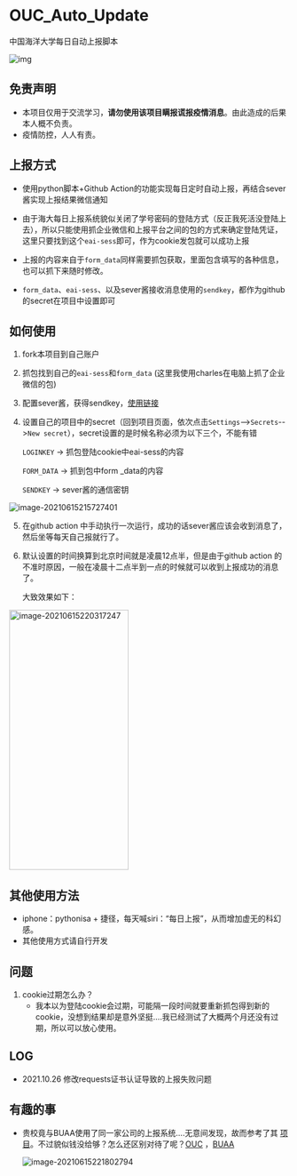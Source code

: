 # OUC_Auto_Update

中国海洋大学每日自动上报脚本

![img](https://tva1.sinaimg.cn/large/008i3skNgy1grja45z8ecj30ku0akwf8.jpg)

## 免责声明

- 本项目仅用于交流学习，**请勿使用该项目瞒报谎报疫情消息**。由此造成的后果本人概不负责。
- 疫情防控，人人有责。

## 上报方式

- 使用python脚本+Github Action的功能实现每日定时自动上报，再结合sever酱实现上报结果微信通知

- 由于海大每日上报系统貌似关闭了学号密码的登陆方式（反正我死活没登陆上去），所以只能使用抓企业微信和上报平台之间的包的方式来确定登陆凭证，这里只要找到这个`eai-sess`即可，作为cookie发包就可以成功上报

- 上报的内容来自于`form_data`同样需要抓包获取，里面包含填写的各种信息，也可以抓下来随时修改。

- `form_data`、`eai-sess`、以及sever酱接收消息使用的`sendkey`，都作为github的secret在项目中设置即可

  

## 如何使用

1. fork本项目到自己账户
2. 抓包找到自己的`eai-sess`和`form_data` (这里我使用charles在电脑上抓了企业微信的包)

3. 配置sever酱，获得sendkey，[使用链接](https://sct.ftqq.com/)

4. 设置自己的项目中的secret（回到项目页面，依次点击`Settings`-->`Secrets`-->`New secret`），secret设置的是时候名称必须为以下三个，不能有错

   `LOGINKEY` -> 抓包登陆cookie中eai-sess的内容

   `FORM_DATA`  -> 抓到包中form _data的内容

   `SENDKEY` -> sever酱的通信密钥

![image-20210615215727401](https://tva1.sinaimg.cn/large/008i3skNgy1grjau3a3x1j31g00eqdh2.jpg)

5. 在github action 中手动执行一次运行，成功的话sever酱应该会收到消息了，然后坐等每天自己报就行了。

6. 默认设置的时间换算到北京时间就是凌晨12点半，但是由于github action 的不准时原因，一般在凌晨十二点半到一点的时候就可以收到上报成功的消息了。

   大致效果如下：

<img width="215" height="468" src="https://tva1.sinaimg.cn/large/008i3skNgy1grjav65d5pj30ku1947ak.jpg" alt="image-20210615220317247" />

## 其他使用方法

- iphone：pythonisa + 捷径，每天喊siri：“每日上报”，从而增加虚无的科幻感。
- 其他使用方式请自行开发

## 问题

1. cookie过期怎么办？
   - 我本以为登陆cookie会过期，可能隔一段时间就要重新抓包得到新的cookie，没想到结果却是意外坚挺….我已经测试了大概两个月还没有过期，所以可以放心使用。
## LOG

- 2021.10.26 修改requests证书认证导致的上报失败问题
## 有趣的事

- 贵校竟与BUAA使用了同一家公司的上报系统….无意间发现，故而参考了其 [项目](https://github.com/windiboy/BUAAAutoUpdate)。不过貌似钱没给够？怎么还区别对待了呢？[OUC](https://pingan.ouc.edu.cn/uc/wap/login) ，[BUAA](https://app.buaa.edu.cn/uc/wap/login)

  ![image-20210615221802794](https://tva1.sinaimg.cn/large/008i3skNgy1grjbaj2399j31120u044i.jpg)
